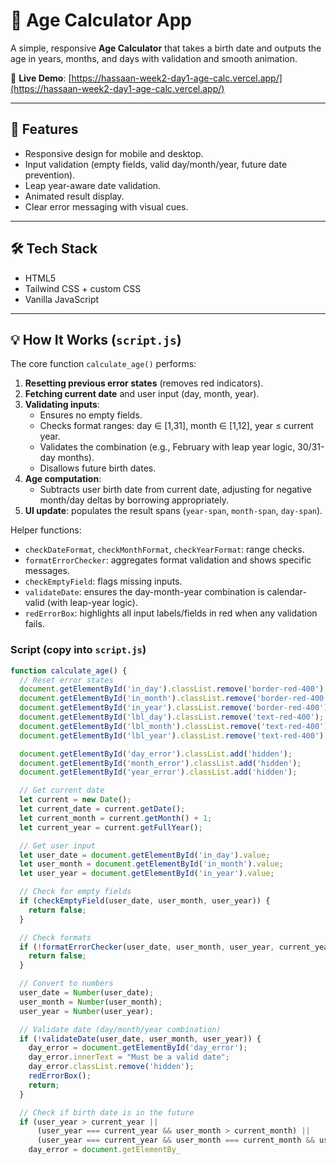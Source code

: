 # 📅 Age Calculator App

A simple, responsive **Age Calculator** that takes a birth date and outputs the age in years, months, and days with validation and smooth animation.

🔗 **Live Demo**: [https://hassaan-week2-day1-age-calc.vercel.app/](https://hassaan-week2-day1-age-calc.vercel.app/)  

---

## 🚀 Features
- Responsive design for mobile and desktop.  
- Input validation (empty fields, valid day/month/year, future date prevention).  
- Leap year-aware date validation.  
- Animated result display.  
- Clear error messaging with visual cues.  

---

## 🛠️ Tech Stack
- HTML5  
- Tailwind CSS + custom CSS  
- Vanilla JavaScript  

---

## 💡 How It Works (`script.js`)

The core function `calculate_age()` performs:
1. **Resetting previous error states** (removes red indicators).  
2. **Fetching current date** and user input (day, month, year).  
3. **Validating inputs**:
   - Ensures no empty fields.  
   - Checks format ranges: day ∈ [1,31], month ∈ [1,12], year ≤ current year.  
   - Validates the combination (e.g., February with leap year logic, 30/31-day months).  
   - Disallows future birth dates.  
4. **Age computation**:
   - Subtracts user birth date from current date, adjusting for negative month/day deltas by borrowing appropriately.  
5. **UI update**: populates the result spans (`year-span`, `month-span`, `day-span`).

Helper functions:
- `checkDateFormat`, `checkMonthFormat`, `checkYearFormat`: range checks.  
- `formatErrorChecker`: aggregates format validation and shows specific messages.  
- `checkEmptyField`: flags missing inputs.  
- `validateDate`: ensures the day-month-year combination is calendar-valid (with leap-year logic).  
- `redErrorBox`: highlights all input labels/fields in red when any validation fails.

### Script (copy into `script.js`)
```javascript
function calculate_age() {
  // Reset error states
  document.getElementById('in_day').classList.remove('border-red-400');
  document.getElementById('in_month').classList.remove('border-red-400');
  document.getElementById('in_year').classList.remove('border-red-400');
  document.getElementById('lbl_day').classList.remove('text-red-400');
  document.getElementById('lbl_month').classList.remove('text-red-400');
  document.getElementById('lbl_year').classList.remove('text-red-400');

  document.getElementById('day_error').classList.add('hidden');
  document.getElementById('month_error').classList.add('hidden');
  document.getElementById('year_error').classList.add('hidden');

  // Get current date
  let current = new Date();
  let current_date = current.getDate();
  let current_month = current.getMonth() + 1;
  let current_year = current.getFullYear();

  // Get user input
  let user_date = document.getElementById('in_day').value;
  let user_month = document.getElementById('in_month').value;
  let user_year = document.getElementById('in_year').value;

  // Check for empty fields
  if (checkEmptyField(user_date, user_month, user_year)) {
    return false;
  }

  // Check formats
  if (!formatErrorChecker(user_date, user_month, user_year, current_year)) {
    return false;
  }

  // Convert to numbers
  user_date = Number(user_date);
  user_month = Number(user_month);
  user_year = Number(user_year);

  // Validate date (day/month/year combination)
  if (!validateDate(user_date, user_month, user_year)) {
    day_error = document.getElementById('day_error');
    day_error.innerText = "Must be a valid date";
    day_error.classList.remove('hidden');
    redErrorBox();
    return;
  }

  // Check if birth date is in the future
  if (user_year > current_year || 
      (user_year === current_year && user_month > current_month) || 
      (user_year === current_year && user_month === current_month && user_date > current_date)) {
    day_error = document.getElementBy_
